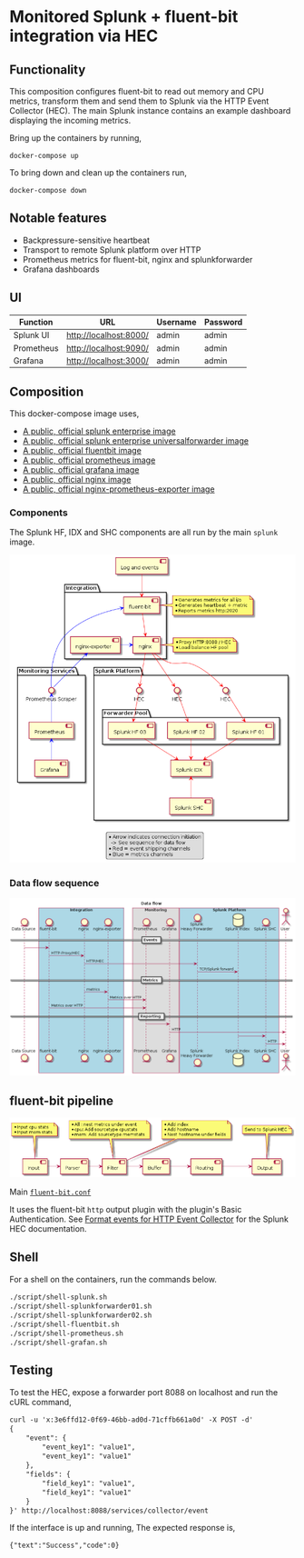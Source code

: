 # Monitored Splunk + fluent-bit integration via HEC

## Functionality

This composition configures fluent-bit to read out memory and CPU metrics,
transform them and send them to Splunk via the HTTP Event Collector (HEC). The
main Splunk instance contains an example dashboard displaying the incoming
metrics.

Bring up the containers by running,

    docker-compose up

To bring down and clean up the containers run,

    docker-compose down

## Notable features

 - Backpressure-sensitive heartbeat
 - Transport to remote Splunk platform over HTTP
 - Prometheus metrics for fluent-bit, nginx and splunkforwarder
 - Grafana dashboards

## UI   

| Function       | URL                                              | Username  | Password |
|----------------|--------------------------------------------------|-----------|----------|
| Splunk UI      | [http://localhost:8000/](http://localhost:8000/) | admin     | admin    |
| Prometheus     | [http://localhost:9090/](http://localhost:9090/) | admin     | admin    |
| Grafana        | [http://localhost:3000/](http://localhost:3030/) | admin     | admin    |

## Composition

This docker-compose image uses,

 - [A public, official splunk enterprise image](https://hub.docker.com/r/splunk/splunk/)
 - [A public, official splunk enterprise universalforwarder image](https://hub.docker.com/r/splunk/universalforwarder/)
 - [A public, official fluentbit image](https://hub.docker.com/r/fluent/fluent-bit/)
 - [A public, official prometheus image](https://hub.docker.com/r/prom/prometheus)
 - [A public, official grafana image](https://hub.docker.com/r/grafana/grafana)
 - [A public, official nginx image](https://hub.docker.com/_/nginx)
 - [A public, official nginx-prometheus-exporter image](https://hub.docker.com/r/nginxinc/nginx-prometheus-exporter)

### Components

The Splunk HF, IDX and SHC components are all run by the main `splunk` image.

![fluent-bit Splunk HEC](/resource/splunk-fluentbit-components.png?raw=true "fluent-bit Splunk HEC")

### Data flow sequence

![fluent-bit Splunk HEC](/resource/splunk-fluentbit-sequence.png?raw=true "fluent-bit Splunk HEC")

## fluent-bit pipeline

![fluent-bit pipeline](/resource/fluent-bit-pipeline.png?raw=true "fluent-bit pipeline")

Main [`fluent-bit.conf`](/volumes/fluent-bit-etc/fluent-bit.conf)

It uses the fluent-bit `http` output plugin with the plugin's Basic
Authentication. See [Format events for HTTP Event Collector](https://docs.splunk.com/Documentation/Splunk/7.0.3/Data/FormateventsforHTTPEventCollector)
for the Splunk HEC documentation.

## Shell

For a shell on the containers, run the commands below.

    ./script/shell-splunk.sh
    ./script/shell-splunkforwarder01.sh
    ./script/shell-splunkforwarder02.sh
    ./script/shell-fluentbit.sh
    ./script/shell-prometheus.sh
    ./script/shell-grafan.sh

## Testing

To test the HEC, expose a forwarder port 8088 on localhost and run the cURL
command,

```
curl -u 'x:3e6ffd12-0f69-46bb-ad0d-71cffb661a0d' -X POST -d'
{
    "event": {
        "event_key1": "value1",
        "event_key1": "value1"
    },
    "fields": {
        "field_key1": "value1",
        "field_key1": "value1"
    }
}' http://localhost:8088/services/collector/event
```

If the interface is up and running, The expected response is,

```
{"text":"Success","code":0}
```

